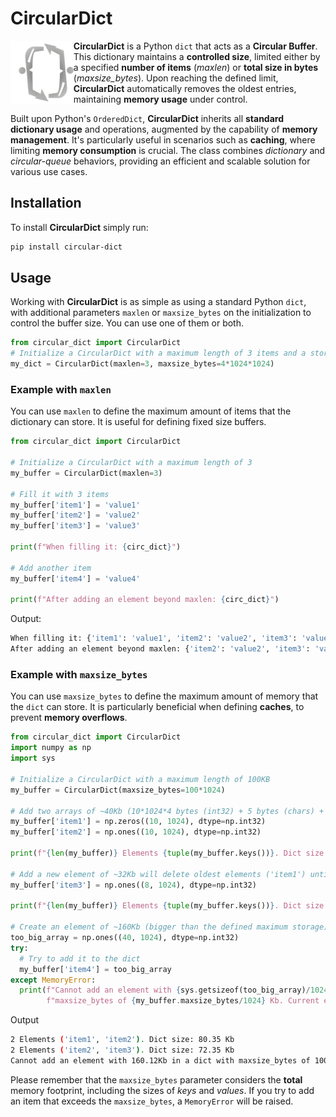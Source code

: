# CircularDict
<img alt="CircularDict" title="CircularDict" src="https://raw.githubusercontent.com/Eric-Canas/CircularDict/main/resources/logo.png" width="20%" align="left"> **CircularDict** is a Python `dict` that acts as a **Circular Buffer**. This dictionary maintains a **controlled size**, limited either by a specified **number of items** (_maxlen_) or **total size in bytes** (_maxsize_bytes_). Upon reaching the defined limit, **CircularDict** automatically removes the oldest entries, maintaining **memory usage** under control.

Built upon Python's `OrderedDict`, **CircularDict** inherits all **standard dictionary usage** and operations, augmented by the capability of **memory management**. It's particularly useful in scenarios such as **caching**, where limiting **memory consumption** is crucial. The class combines _dictionary_ and _circular-queue_ behaviors, providing an efficient and scalable solution for various use cases.

## Installation

To install **CircularDict** simply run:

```bash
pip install circular-dict
```

## Usage

Working with **CircularDict** is as simple as using a standard Python `dict`, with additional parameters `maxlen` or `maxsize_bytes` on the initialization to control the buffer size. You can use one of them or both.
```python
from circular_dict import CircularDict
# Initialize a CircularDict with a maximum length of 3 items and a storage limit of 4Mb
my_dict = CircularDict(maxlen=3, maxsize_bytes=4*1024*1024)
```

### Example with `maxlen`
You can use `maxlen` to define the maximum amount of items that the dictionary can store. It is useful for defining fixed size buffers.

```python
from circular_dict import CircularDict

# Initialize a CircularDict with a maximum length of 3
my_buffer = CircularDict(maxlen=3)

# Fill it with 3 items
my_buffer['item1'] = 'value1'
my_buffer['item2'] = 'value2'
my_buffer['item3'] = 'value3'

print(f"When filling it: {circ_dict}")

# Add another item
my_buffer['item4'] = 'value4'

print(f"After adding an element beyond maxlen: {circ_dict}")
```

Output:
```bash
When filling it: {'item1': 'value1', 'item2': 'value2', 'item3': 'value3'}
After adding an element beyond maxlen: {'item2': 'value2', 'item3': 'value3', 'item4': 'value4'}
```

### Example with `maxsize_bytes`
You can use `maxsize_bytes` to define the maximum amount of memory that the `dict` can store. It is particularly beneficial when defining **caches**, to prevent **memory overflows**.

```python
from circular_dict import CircularDict
import numpy as np
import sys

# Initialize a CircularDict with a maximum length of 100KB
my_buffer = CircularDict(maxsize_bytes=100*1024)

# Add two arrays of ~40Kb (10*1024*4 bytes (int32) + 5 bytes (chars) + 100 bytes (numpy structure) + 50 bytes (str structure))
my_buffer['item1'] = np.zeros((10, 1024), dtype=np.int32)
my_buffer['item2'] = np.ones((10, 1024), dtype=np.int32)

print(f"{len(my_buffer)} Elements {tuple(my_buffer.keys())}. Dict size: {my_buffer.current_size/1024} Kb")

# Add a new element of ~32Kb will delete oldest elements ('item1') until fitting in the `dict`.
my_buffer['item3'] = np.ones((8, 1024), dtype=np.int32)

print(f"{len(my_buffer)} Elements {tuple(my_buffer.keys())}. Dict size: {my_buffer.current_size/1024} Kb")

# Create an element of ~160Kb (bigger than the defined maximum storage) to trigger a MemoryError
too_big_array = np.ones((40, 1024), dtype=np.int32)
try:
  # Try to add it to the dict
  my_buffer['item4'] = too_big_array
except MemoryError:
  print(f"Cannot add an element with {sys.getsizeof(too_big_array)/1024}Kb in a dict with"\
        f"maxsize_bytes of {my_buffer.maxsize_bytes/1024} Kb. Current elements {tuple(my_buffer.keys())}")
```

Output

```bash
2 Elements ('item1', 'item2'). Dict size: 80.35 Kb
2 Elements ('item2', 'item3'). Dict size: 72.35 Kb
Cannot add an element with 160.12Kb in a dict with maxsize_bytes of 100.0 Kb. Current elements ('item2', 'item3')
```

Please remember that the `maxsize_bytes` parameter considers the **total** memory footprint, including the sizes of _keys_ and _values_. If you try to add an item that exceeds the `maxsize_bytes`, a `MemoryError` will be raised.
